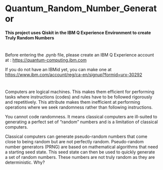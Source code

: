 # Quantum_Random_Number_Generator
#### This project uses Qiskit in the IBM Q Experience Environment to create Truly Random Numbers
#

Before entering the .pynb file, please create an IBM Q Experience account at : https://quantum-computing.ibm.com

If you do not have an IBMid yet, you can make one at https://www.ibm.com/account/reg/ca-en/signup?formid=urx-30292

#

Computers are logical machines. This makes them efficient for performing tasks where instructions (codes) and rules have to be followed rigorously and repetitively. This attribute makes them inefficient at performing operations where we seek randomness rather than following instructions.

You cannot code randomness. It means classical computers are ill-suited to generating a perfect set of “random” numbers and is a limitation of classical computers.

Classical computers can generate pseudo-random numbers that come close to being random but are not perfectly random. Pseudo-random number generators (PRNG) are based on mathematical algorithms that need a starting seed state. This seed state can then be used to quickly generate a set of random numbers. These numbers are not truly random as they are deterministic. Why?
